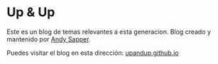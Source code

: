 # Up & Up

Este es un blog de temas relevantes a esta generacion.
Blog creado y mantenido por [Andy Sapper](mailto:asapper@hotmail.com).

Puedes visitar el blog en esta dirección: [upandup.github.io](http://upandup.github.io)
